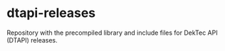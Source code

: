 # dtapi-releases
Repository with the precompiled library and include files for DekTec API (DTAPI) releases.
